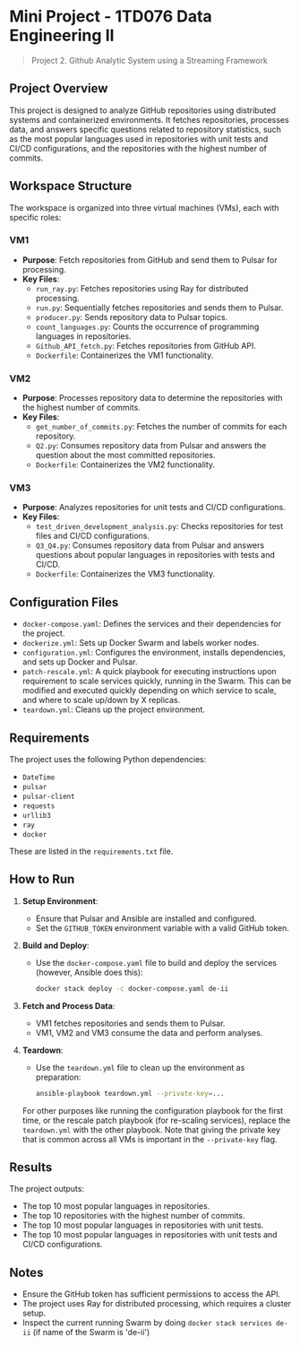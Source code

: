 # Mini Project - 1TD076 Data Engineering II
> Project 2. Github Analytic System using a Streaming Framework

## Project Overview

This project is designed to analyze GitHub repositories using distributed systems and containerized environments. It fetches repositories, processes data, and answers specific questions related to repository statistics, such as the most popular languages used in repositories with unit tests and CI/CD configurations, and the repositories with the highest number of commits.

## Workspace Structure

The workspace is organized into three virtual machines (VMs), each with specific roles:

### VM1
- **Purpose**: Fetch repositories from GitHub and send them to Pulsar for processing.
- **Key Files**:
  - `run_ray.py`: Fetches repositories using Ray for distributed processing.
  - `run.py`: Sequentially fetches repositories and sends them to Pulsar.
  - `producer.py`: Sends repository data to Pulsar topics.
  - `count_languages.py`: Counts the occurrence of programming languages in repositories.
  - `Github_API_fetch.py`: Fetches repositories from GitHub API.
  - `Dockerfile`: Containerizes the VM1 functionality.

### VM2
- **Purpose**: Processes repository data to determine the repositories with the highest number of commits.
- **Key Files**:
  - `get_number_of_commits.py`: Fetches the number of commits for each repository.
  - `Q2.py`: Consumes repository data from Pulsar and answers the question about the most committed repositories.
  - `Dockerfile`: Containerizes the VM2 functionality.

### VM3
- **Purpose**: Analyzes repositories for unit tests and CI/CD configurations.
- **Key Files**:
  - `test_driven_development_analysis.py`: Checks repositories for test files and CI/CD configurations.
  - `Q3_Q4.py`: Consumes repository data from Pulsar and answers questions about popular languages in repositories with tests and CI/CD.
  - `Dockerfile`: Containerizes the VM3 functionality.

## Configuration Files

- `docker-compose.yaml`: Defines the services and their dependencies for the project.
- `dockerize.yml`: Sets up Docker Swarm and labels worker nodes.
- `configuration.yml`: Configures the environment, installs dependencies, and sets up Docker and Pulsar.
- `patch-rescale.yml`: A quick playbook for executing instructions upon requirement to scale services quickly, running in the Swarm. This can be modified and executed quickly depending on which service to scale, and where to scale up/down by X replicas.
- `teardown.yml`: Cleans up the project environment.

## Requirements

The project uses the following Python dependencies:
- `DateTime`
- `pulsar`
- `pulsar-client`
- `requests`
- `urllib3`
- `ray`
- `docker`

These are listed in the `requirements.txt` file.

## How to Run

1. **Setup Environment**:
   - Ensure that Pulsar and Ansible are installed and configured.
   - Set the `GITHUB_TOKEN` environment variable with a valid GitHub token.

2. **Build and Deploy**:
   - Use the `docker-compose.yaml` file to build and deploy the services (however, Ansible does this):
     ```sh
     docker stack deploy -c docker-compose.yaml de-ii
     ```

3. **Fetch and Process Data**:
   - VM1 fetches repositories and sends them to Pulsar.
   - VM1, VM2 and VM3 consume the data and perform analyses.

4. **Teardown**:
   - Use the `teardown.yml` file to clean up the environment as preparation:
     ```sh
     ansible-playbook teardown.yml --private-key=...
     ```
   For other purposes like running the configuration playbook for the first time, or the rescale patch playbook (for re-scaling services), replace the `teardown.yml` with the other playbook. Note that giving the private key that is common across all VMs is important in the `--private-key` flag.

## Results

The project outputs:
- The top 10 most popular languages in repositories.
- The top 10 repositories with the highest number of commits.
- The top 10 most popular languages in repositories with unit tests.
- The top 10 most popular languages in repositories with unit tests and CI/CD configurations.

## Notes

- Ensure the GitHub token has sufficient permissions to access the API.
- The project uses Ray for distributed processing, which requires a cluster setup.
- Inspect the current running Swarm by doing `docker stack services de-ii` (if name of the Swarm is 'de-ii')
